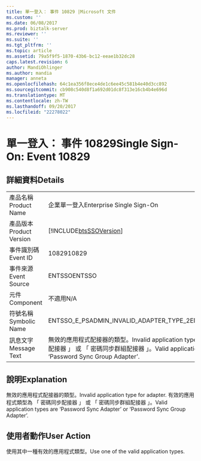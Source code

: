 ```yaml
---
title: 單一登入： 事件 10829 |Microsoft 文件
ms.custom: ''
ms.date: 06/08/2017
ms.prod: biztalk-server
ms.reviewer: ''
ms.suite: ''
ms.tgt_pltfrm: ''
ms.topic: article
ms.assetid: 79a5f9f5-1870-43b6-bc12-eeae1b32dc28
caps.latest.revision: 6
author: MandiOhlinger
ms.author: mandia
manager: anneta
ms.openlocfilehash: 64c1ea356f8ece4de1c6ee45c581b4e40d3cc892
ms.sourcegitcommit: cb908c540d8f1a692d01dc8f313e16cb4b4e696d
ms.translationtype: MT
ms.contentlocale: zh-TW
ms.lasthandoff: 09/20/2017
ms.locfileid: "22278022"
---
```

# <a name="single-sign-on-event-10829"></a><span data-ttu-id="cb6da-102">單一登入： 事件 10829</span><span class="sxs-lookup"><span data-stu-id="cb6da-102">Single Sign-On: Event 10829</span></span>
## <a name="details"></a><span data-ttu-id="cb6da-103">詳細資料</span><span class="sxs-lookup"><span data-stu-id="cb6da-103">Details</span></span>  
  
|||  
|-|-|  
|<span data-ttu-id="cb6da-104">產品名稱</span><span class="sxs-lookup"><span data-stu-id="cb6da-104">Product Name</span></span>|<span data-ttu-id="cb6da-105">企業單一登入</span><span class="sxs-lookup"><span data-stu-id="cb6da-105">Enterprise Single Sign-On</span></span>|  
|<span data-ttu-id="cb6da-106">產品版本</span><span class="sxs-lookup"><span data-stu-id="cb6da-106">Product Version</span></span>|[!INCLUDE[btsSSOVersion](../includes/btsssoversion-md.md)]|  
|<span data-ttu-id="cb6da-107">事件識別碼</span><span class="sxs-lookup"><span data-stu-id="cb6da-107">Event ID</span></span>|<span data-ttu-id="cb6da-108">10829</span><span class="sxs-lookup"><span data-stu-id="cb6da-108">10829</span></span>|  
|<span data-ttu-id="cb6da-109">事件來源</span><span class="sxs-lookup"><span data-stu-id="cb6da-109">Event Source</span></span>|<span data-ttu-id="cb6da-110">ENTSSO</span><span class="sxs-lookup"><span data-stu-id="cb6da-110">ENTSSO</span></span>|  
|<span data-ttu-id="cb6da-111">元件</span><span class="sxs-lookup"><span data-stu-id="cb6da-111">Component</span></span>|<span data-ttu-id="cb6da-112">不適用</span><span class="sxs-lookup"><span data-stu-id="cb6da-112">N/A</span></span>|  
|<span data-ttu-id="cb6da-113">符號名稱</span><span class="sxs-lookup"><span data-stu-id="cb6da-113">Symbolic Name</span></span>|<span data-ttu-id="cb6da-114">ENTSSO_E_PSADMIN_INVALID_ADAPTER_TYPE_2</span><span class="sxs-lookup"><span data-stu-id="cb6da-114">ENTSSO_E_PSADMIN_INVALID_ADAPTER_TYPE_2</span></span>|  
|<span data-ttu-id="cb6da-115">訊息文字</span><span class="sxs-lookup"><span data-stu-id="cb6da-115">Message Text</span></span>|<span data-ttu-id="cb6da-116">無效的應用程式配接器的類型。</span><span class="sxs-lookup"><span data-stu-id="cb6da-116">Invalid application type for adapter.</span></span> <span data-ttu-id="cb6da-117">有效的應用程式類型為 「 密碼同步配接器 」 或 「 密碼同步群組配接器 」。</span><span class="sxs-lookup"><span data-stu-id="cb6da-117">Valid application types are ‘Password Sync Adapter’ or ‘Password Sync Group Adapter’.</span></span>|  
  
## <a name="explanation"></a><span data-ttu-id="cb6da-118">說明</span><span class="sxs-lookup"><span data-stu-id="cb6da-118">Explanation</span></span>  
 <span data-ttu-id="cb6da-119">無效的應用程式配接器的類型。</span><span class="sxs-lookup"><span data-stu-id="cb6da-119">Invalid application type for adapter.</span></span> <span data-ttu-id="cb6da-120">有效的應用程式類型為 「 密碼同步配接器 」 或 「 密碼同步群組配接器 」。</span><span class="sxs-lookup"><span data-stu-id="cb6da-120">Valid application types are ‘Password Sync Adapter’ or ‘Password Sync Group Adapter’.</span></span>  
  
## <a name="user-action"></a><span data-ttu-id="cb6da-121">使用者動作</span><span class="sxs-lookup"><span data-stu-id="cb6da-121">User Action</span></span>  
 <span data-ttu-id="cb6da-122">使用其中一種有效的應用程式類型。</span><span class="sxs-lookup"><span data-stu-id="cb6da-122">Use one of the valid application types.</span></span>